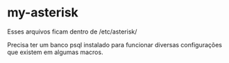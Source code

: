 # my-asterisk
Esses arquivos ficam dentro de /etc/asterisk/

Precisa ter um banco psql instalado para funcionar diversas configurações que existem em algumas macros.
